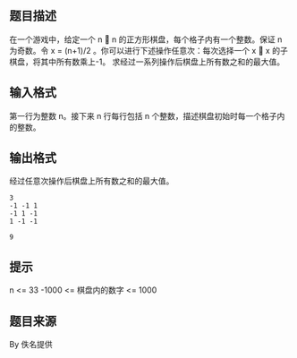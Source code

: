 


## 题目描述
在一个游戏中，给定一个 n  n 的正方形棋盘，每个格子内有一个整数。保证 n 为奇数。令
x = (n+1)/2 。你可以进行下述操作任意次：每次选择一个 x  x 的子棋盘，将其中所有数乘上-1。
求经过一系列操作后棋盘上所有数之和的最大值。
## 输入格式
第一行为整数 n。接下来 n 行每行包括 n 个整数，描述棋盘初始时每一个格子内的整数。
## 输出格式
经过任意次操作后棋盘上所有数之和的最大值。

```input1
3
-1 -1 1
-1 1 -1
1 -1 -1

```

```output1
9
```

## 提示
n <= 33
-1000 <= 棋盘内的数字 <= 1000
## 题目来源
By 佚名提供


